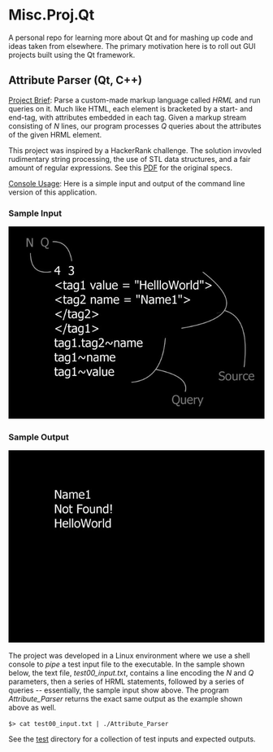 # Misc.Proj.Qt
A personal repo for learning more about Qt and for mashing up code and ideas taken from elsewhere. The primary motivation here is to roll out GUI projects built using the Qt framework.

## Attribute Parser (Qt, C++)

<ins>Project Brief</ins>: Parse a custom-made markup language called *HRML* and run queries on it. Much like HTML, each element is bracketed by a start- and end-tag, with attributes embedded in each tag. Given a markup stream consisting of *N* lines, our program processes *Q* queries about the attributes of the given HRML element. 

This project was inspired by a HackerRank challenge. The solution invovled rudimentary string processing, the use of STL data structures, and a fair amount of regular expressions. See this [PDF](Attribute_Parser/docs/HR_AP_challenge.pdf) for the original specs.

<ins>Console Usage</ins>: Here is a simple input and output of the command line version of this application.

### Sample Input ###

![](Attribute_Parser/docs/AttributeParser_Img01-640px.jpg)

### Sample Output ###
![](Attribute_Parser/docs/AttributeParser_Img02-640px.jpg)

The project was developed in a Linux environment where we use a shell console to *pipe* a test input file to the executable. In the sample shown below, the text file, *test00_input.txt*, contains a line encoding the *N* and *Q* parameters, then a series of HRML statements, followed by a series of queries -- essentially, the sample input show above. The program *Attribute_Parser* returns the exact same output as the example shown above as well.

`$> cat test00_input.txt | ./Attribute_Parser`

See the [test](https://github.com/csaatechnicalarts/Misc.Proj.Qt/tree/main/Attribute_Parser/test) directory for a collection of test inputs and expected outputs.
